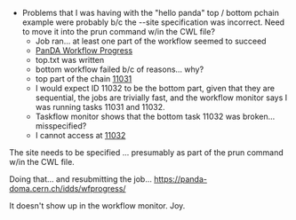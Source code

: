- Problems that I was having with the "hello panda" top / bottom pchain example were probably b/c the --site specification was incorrect.  Need to move it into the prun command w/in the CWL file?
	- Job ran... at least one part of the workflow seemed to succeed
	- [PanDA Workflow Progress](https://panda-doma.cern.ch/idds/wfprogress/)
	- top.txt was written
	- bottom workflow failed b/c of reasons... why?
	- top part of the chain [11031](https://panda-doma.cern.ch/task/11031/)
	- I would expect ID 11032 to be the bottom part, given that they are sequential, the jobs are trivially fast, and the workflow monitor says I was running tasks 11031 and 11032.
	- Taskflow monitor shows that the bottom task 11032 was broken... misspecified?
	- I cannot access at [11032](https://panda-doma.cern.ch/task/11032/)
	
The site needs to be specified ... presumably as part of the prun command w/in the CWL file.

Doing that... and resubmitting the job...
https://panda-doma.cern.ch/idds/wfprogress/

It doesn't show up in the workflow monitor.  Joy.

